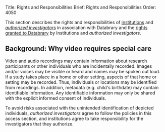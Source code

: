 Title: Rights and Responsibilities
Brief: Rights and Responsibilities
Order: 4050

This section describes the rights and responsibilities of [institutions](|filename|policies/responsibilities/institutions.md) and [*authorized investigators*](|filename|policies/responsibilities/investigators.md) in association with Databrary and the [rights granted to Databrary](|filename|policies-responsibilites/responsibilities/rights-granted.md) by Institutions and *authorized investigators*.
		
## Background: Why video requires special care

Video and audio recordings may contain information about research participants or other individuals who are incidentally recorded.
Images and/or voices may be visible or heard and names may be spoken out loud.
If a study takes place in a home or other setting, aspects of that home or setting may be recorded.
Thus, individuals or locations may be identified from recordings. In addition, metadata (e.g. child's birthdate) may contain identifiable information. Any identifiable information may only be shared with the explicit informed consent of individuals.

To avoid risks associated with the unintended identification of depicted individuals, *authorized investigators* agree to follow the policies in this access section, and institutions agree to take responsibility for the  investigators that they authorize.
